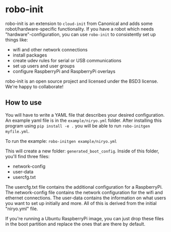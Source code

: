 # robo-init

robo-init is an extension to `cloud-init` from Canonical and adds some robot/hardware-specific functionality. If you have a robot which needs "hardware"-configuration, you can use `robo-init` to consistently set up things like:

- wifi and other network connections
- install packages
- create udev rules for serial or USB communications
- set up users and user groups
- configure RaspberryPi and RaspberryPi overlays

robo-init is an open source project and licensed under the BSD3 license. We're happy to collaborate!

## How to use

You will have to write a YAML file that describes your desired configuration. An
example yaml file is in the `example/niryo.yml` folder. After installing this 
program using `pip install -e .` you will be able to run `robo-initgen myfile.yml`.

To run the example: `robo-initgen example/niryo.yml`

This will create a new folder: `generated_boot_config`. Inside of this folder, you'll
find three files:

- network-config
- user-data
- usercfg.txt

The usercfg.txt file contains the additional configuration for a RaspberryPi.
The network-config file contains the network configuration for the wifi and ethernet 
connections. The user-data contains the information on what users you want to 
set up initially and more. All of this is derived from the initial "niryo.yml" file.

If you're running a Ubuntu RaspberryPi image, you can just drop these files in the 
boot partition and replace the ones that are there by default.